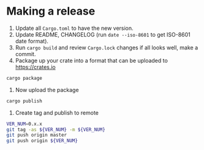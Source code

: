 # Making a release

1. Update all `Cargo.toml` to have the new version.
1. Update README, CHANGELOG (run `date --iso-8601` to get ISO-8601 date format).
1. Run `cargo build` and review `Cargo.lock` changes if all looks well, make a commit.
1. Package up your crate into a format that can be uploaded to https://crates.io

  ```bash
  cargo package
  ```
1. Now upload the package

  ```bash
  cargo publish
  ```

1. Create tag and publish to remote

  ```bash
  VER_NUM=0.x.x
  git tag -as ${VER_NUM} -m ${VER_NUM}
  git push origin master
  git push origin ${VER_NUM}
  ```
